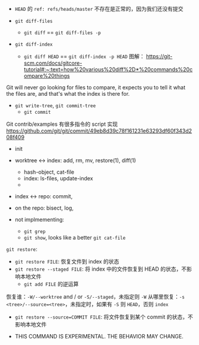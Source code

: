 - `HEAD` 的 `ref: refs/heads/master` 不存在是正常的，因为我们还没有提交

- `git diff-files`
    - `git diff` == `git diff-files -p`
- `git diff-index`
    - `git diff HEAD` == `git diff-index -p HEAD`
图解： https://git-scm.com/docs/gitcore-tutorial#:~:text=how%20various%20diff%2D*%20commands%20compare%20things

Git will never go looking for files to compare, it expects you to tell it what the files are, and that's what the index is there for.

- `git write-tree`, `git commit-tree`
    - `git commit`

Git contrib/examples 有很多指令的 script 实现 https://github.com/git/git/commit/49eb8d39c78f161231e63293df60f343d208f409


- init
- worktree <-> index: add, rm, mv, restore(1), diff(1)
    - hash-object, cat-file
    - index: ls-files, update-index
    - 
- index <-> repo: commit, 
- on the repo: bisect, log, 

- not implmementing:
    - `git grep`
    - `git show`, looks like a better `git cat-file`


`git restore`:
- `git restore FILE`: 恢复文件到 index 的状态
- `git restore --staged FILE`: 将 index 中的文件恢复到 HEAD 的状态，不影响本地文件
    - `git add FILE` 的逆运算

恢复谁：`-W/--worktree` and / or `-S/--staged`，未指定则 `-W`
从哪里恢复：`-s <tree>/--source=<tree>`，未指定时，如果有 `-S` 则 `HEAD`，否则 `index`

- `git restore --source=COMMIT FILE`: 将文件恢复到某个 commit 的状态，不影响本地文件

- THIS COMMAND IS EXPERIMENTAL. THE BEHAVIOR MAY CHANGE.


